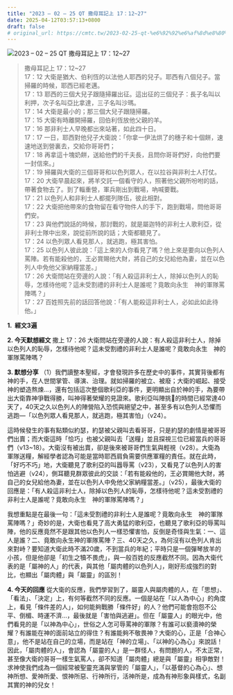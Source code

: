 ```yaml
---
title: "2023 – 02 – 25 QT 撒母耳記上 17：12~27"
date: 2025-04-12T03:57:13+0800
draft: false
# original_url: https://cmtc.tw/2023-02-25-qt-%e6%92%92%e6%af%8d%e8%80%b3%e8%a8%98%e4%b8%8a-17%ef%bc%9a1227
---
```


![2023 – 02 – 25 QT 撒母耳記上 17：12\~27](/images/qt.jpg  "2023 – 02 – 25 QT 撒母耳記上 17：12\~27")

> 撒母耳記上 17：12\~27  
> 17：12 大衛是猶大、伯利恆的以法他人耶西的兒子。耶西有八個兒子。當掃羅的時候，耶西已經老邁。  
> 17：13 耶西的三個大兒子跟隨掃羅出征。這出征的三個兒子：長子名叫以利押，次子名叫亞比拿達，三子名叫沙瑪。  
> 17：14 大衛是最小的；那三個大兒子跟隨掃羅。  
> 17：15 大衛有時離開掃羅，回伯利恆放他父親的羊。  
> 17：16 那非利士人早晚都出來站著，如此四十日。  
> 17：17 一日，耶西對他兒子大衛說：「你拿一伊法烘了的穗子和十個餅，速速地送到營裏去，交給你哥哥們；  
> 17：18 再拿這十塊奶餅，送給他們的千夫長，且問你哥哥們好，向他們要一封信來。」  
> 17：19 掃羅與大衛的三個哥哥和以色列眾人，在以拉谷與非利士人打仗。  
> 17：20 大衛早晨起來，將羊交託一個看守的人，照著他父親所吩咐的話，帶著食物去了。到了輜重營，軍兵剛出到戰場，吶喊要戰。  
> 17：21 以色列人和非利士人都擺列隊伍，彼此相對。  
> 17：22 大衛把他帶來的食物留在看守物件人的手下，跑到戰場，問他哥哥們安。  
> 17：23 與他們說話的時候，那討戰的，就是屬迦特的非利士人歌利亞，從非利士隊中出來，說從前所說的話；大衛都聽見了。  
> 17：24 以色列眾人看見那人，就逃跑，極其害怕。  
> 17：25 以色列人彼此說：「這上來的人你看見了嗎？他上來是要向以色列人罵陣。若有能殺他的，王必賞賜他大財，將自己的女兒給他為妻，並在以色列人中免他父家納糧當差。」  
> 17：26 大衛問站在旁邊的人說：「有人殺這非利士人，除掉以色列人的恥辱，怎樣待他呢？這未受割禮的非利士人是誰呢？竟敢向永生　神的軍隊罵陣嗎？」  
> 17：27 百姓照先前的話回答他說：「有人能殺這非利士人，必如此如此待他。」

**1.  經文3遍**

**2. 今天默想經文**
撒上 17：26 大衛問站在旁邊的人說：有人殺這非利士人，除掉以色列人的恥辱，怎樣待他呢？這未受割禮的非利士人是誰呢？竟敢向永生　神的軍隊罵陣嗎？

**3. 默想分享**
（1）我們讀整本聖經，才會發現許多在歷史中的事件，其實背後都有神的手，在人世間掌管、導演、治理。就如掃羅的被立、被廢；大衛的崛起、接受神的塑造熬煉…，還有包括這次整個歌利亞的事件，更明顯出自於神的手，為要帶出大衛靠神爭戰得勝，叫神得著榮耀的見證來。歌利亞叫陣挑𦦟的時間已經常達40天了，40天之久以色列人的陣營陷入恐慌與絕望之中，甚至多有以色列人恐懼而逃跑—「以色列眾人看見那人，就逃跑，極其害怕」（v24）。

這時候發生的事有點類似約瑟，約瑟被父親叫去看哥哥，只是約瑟的劇情是被哥哥們出賣；而大衛這時「恰巧」也被父親叫去「送糧」並且探視三位已經當兵的哥哥們（v13\~18）。大衛沒有被出賣，卻是後來被哥哥們生氣與輕視（v28）。大衛為軍隊送糧，解經學者認為可能是當時耶西肩負需要供應軍糧的責任。就在此時，「好巧不巧」地，大衛聽見了歌利亞的叫囂辱罵（v23），又看見了以色列人的害怕逃避（v24），側耳聽見群眾彼此的交談：「若有能殺他的，王必賞賜他大財，將自己的女兒給他為妻，並在以色列人中免他父家納糧當差。」（v25），最後大衛的回應是：「有人殺這非利士人，除掉以色列人的恥辱，怎樣待他呢？這未受割禮的非利士人是誰呢？竟敢向永生　神的軍隊罵陣嗎？」

我想重點是在最後一句：「這未受割禮的非利士人是誰呢？竟敢向永生　神的軍隊罵陣嗎？」奇妙的是，大衛也看見了高大勇猛的歌利亞，也聽見了歌利亞的辱罵叫陣，他的反應竟然不是跟其他以色列人一樣恐懼害怕，反倒是奇怪與生氣：一、這人是誰？二、竟敢向永生神的軍隊罵陣？三、40天之久，為何沒有以色列人肯出來對峙？要知道大衛此時不滿20歲，不到當兵的年紀；平時只是一個彈琴放羊的小孩，但是他卻是「初生之犢不畏虎」，與一般百姓的反應截然不同。因為大衛代表的是「屬神的人」的代表，與其他「屬肉體的以色列人」，剛好形成強烈的對比，也顯出「屬肉體」與「屬靈」的區別！

**4. 今天的回應**
從大衛的反應，我們學習到了，屬靈人與屬肉體的人，在「思想」、「看法」、「決定」上，有何等截然不同的反應。一個是站在「以人為中心」的角度上，看見「條件差的人」，如何能夠戰勝「條件好」的人？他們可能會抱怨不公平、倒楣、時運不濟…，最後就是「害怕與逃避」。但在「屬靈人」的眼光中，他們看見的是「以神為中心」，世俗之人怎可辱罵神的軍隊？有誰可以褻瀆神的榮耀？有誰能在神的面前站立的得住？有誰能夠不敬畏神？大衛的心，正是「合神心意」，他不是站在自己的立場，而是站在「神的立場」、「以神的心為心」來說話！因此，「屬肉體的人」，會認為「屬靈的人」是一群怪人，有問題的人，不太正常，甚至像大衛的哥哥一樣生氣罵人，卻不知道「屬肉體」總是與「屬靈」相爭敵對！求神使我們成為一個經常被聖靈充滿與掌管的「屬靈人」，「以基督的心為心」、想神所想、愛神所愛、恨神所惡、行神所行，活神所是，成為有神形象與樣式，名副其實的神的兒女！
